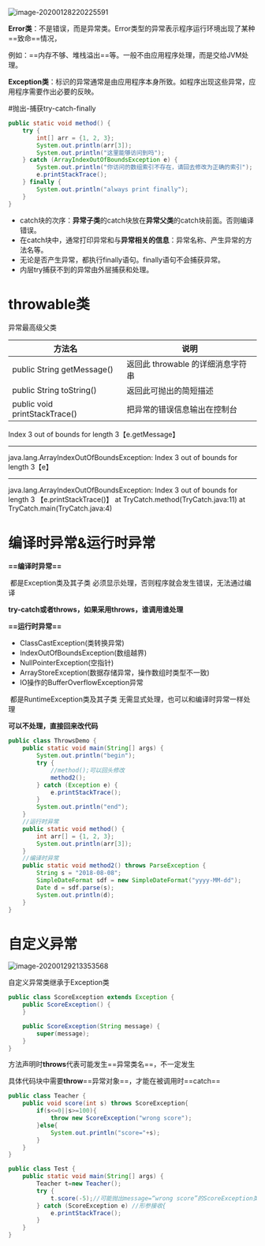 ![image-20200128220225591](C:\Users\Hery\Desktop\GitHub\java\image\image-20200128220225591.png)

**Error类**：不是错误，而是异常类。Error类型的异常表示程序运行环境出现了某种==致命==情况，

例如：==内存不够、堆栈溢出==等。一般不由应用程序处理，而是交给JVM处理。

**Exception类**：标识的异常通常是由应用程序本身所致。如程序出现这些异常，应用程序需要作出必要的反映。

#抛出-捕获try-catch-finally

```java
public static void method() {
    try {
        int[] arr = {1, 2, 3};
        System.out.println(arr[3]);
        System.out.println("这里能够访问到吗");
    } catch (ArrayIndexOutOfBoundsException e) {
        System.out.println("你访问的数组索引不存在，请回去修改为正确的索引");
        e.printStackTrace();
    } finally {
        System.out.println("always print finally");
    }
}
```

- catch块的次序：**异常子类**的catch块放在**异常父类**的catch块前面。否则编译错误。
- 在catch块中，通常打印异常和与**异常相关的信息**：异常名称、产生异常的方法名等。
- 无论是否产生异常，都执行finally语句。finally语句不会捕获异常。
- 内层try捕获不到的异常由外层捕获和处理。


# throwable类

异常最高级父类

| 方法名                        | 说明                              |
| ----------------------------- | --------------------------------- |
| public String getMessage()    | 返回此 throwable 的详细消息字符串 |
| public String toString()      | 返回此可抛出的简短描述            |
| public void printStackTrace() | 把异常的错误信息输出在控制台      |

Index 3 out of bounds for length 3【e.getMessage】

-----------
java.lang.ArrayIndexOutOfBoundsException: Index 3 out of bounds for length 3【e】

-----------
java.lang.ArrayIndexOutOfBoundsException: Index 3 out of bounds for length 3 【e.printStackTrace()】
	at TryCatch.method(TryCatch.java:11)
	at TryCatch.main(TryCatch.java:4)

# 编译时异常&运行时异常

**==编译时异常==**

​	都是Exception类及其子类
​	必须显示处理，否则程序就会发生错误，无法通过编译

**try-catch或者throws，如果采用throws，谁调用谁处理**

**==运行时异常==**

- ClassCastException(类转换异常) 
- IndexOutOfBoundsException(数组越界) 
- NullPointerException(空指针) 
- ArrayStoreException(数据存储异常，操作数组时类型不一致) 
- IO操作的BufferOverflowException异常 

​	都是RuntimeException类及其子类
​	无需显式处理，也可以和编译时异常一样处理  

**可以不处理，直接回来改代码**

```java
public class ThrowsDemo {
    public static void main(String[] args) {
        System.out.println("begin");
        try {
            //method();可以回头修改
            method2();
        } catch (Exception e) {
            e.printStackTrace();
        }
        System.out.println("end");
    }
    //运行时异常
    public static void method() {
        int arr[] = {1, 2, 3};
        System.out.println(arr[3]);
    }
    //编译时异常
    public static void method2() throws ParseException {
        String s = "2018-08-08";
        SimpleDateFormat sdf = new SimpleDateFormat("yyyy-MM-dd");
        Date d = sdf.parse(s);
        System.out.println(d);
    }
}
```

# 自定义异常

![image-20200129213353568](C:\Users\Hery\Desktop\GitHub\java\image\image-20200129213353568.png)



自定义异常类继承于Exception类

```java
public class ScoreException extends Exception {
    public ScoreException() {
    }

    public ScoreException(String message) {
        super(message);
    }
}
```

方法声明时**throws**代表可能发生==异常类名==，不一定发生

具体代码块中需要**throw**==异常对象==，才能在被调用时==catch==

```java
public class Teacher {
    public void score(int s) throws ScoreException{
        if(s<=0||s>=100){
            throw new ScoreException("wrong score");
        }else{
            System.out.println("score="+s);
        }
    }
}
```

```java
public class Test {
    public static void main(String[] args) {
        Teacher t=new Teacher();
        try {
            t.score(-5);//可能抛出message=“wrong score”的ScoreException类异常
        } catch (ScoreException e) //形参接收{
            e.printStackTrace();
        }
    }
}
```


